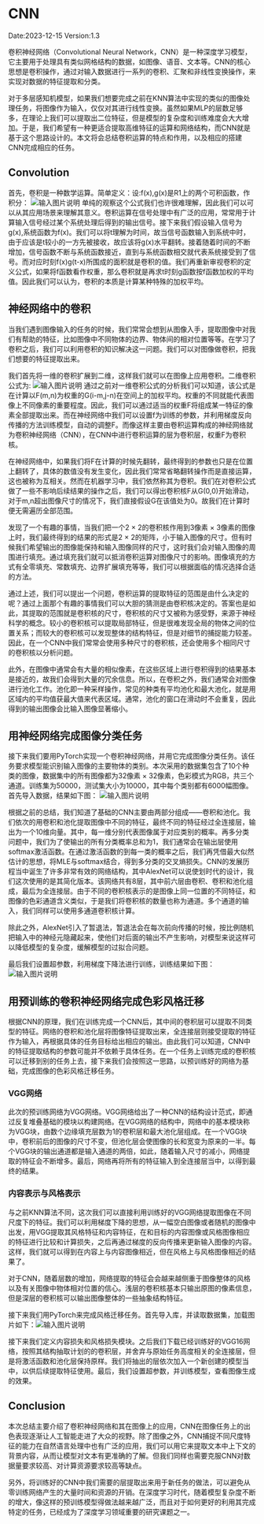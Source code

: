 ﻿# CNN
Date:2023-12-15
Version:1.3

卷积神经网络（Convolutional Neural Network，CNN）是一种深度学习模型，它主要用于处理具有类似网格结构的数据，如图像、语音、文本等。CNN的核心思想是卷积操作，通过对输入数据进行一系列的卷积、汇聚和非线性变换操作，来实现对数据的特征提取和分类。

对于多层感知机模型，如果我们想要完成之前在KNN算法中实现的类似的图像处理任务，将图像作为输入，仅仅对其进行线性变换。虽然如果MLP的层数足够多，在理论上我们可以提取出二位特征，但是模型的复杂度和训练难度会大大增加。于是，我们希望有一种更适合提取高维特征的运算和网络结构，而CNN就是基于这个思路设计的。本文将会总结卷积运算的特点和作用，以及相应的搭建CNN完成相应的任务。

##  Convolution
首先，卷积是一种数学运算。简单定义：设:f(x),g(x)是R1上的两个可积函数，作积分：
![输入图片说明](/imgs/2023-11-28/joau4Y1Xh9YUldbu.png)
单纯的观察这个公式我们也许很难理解，因此我们可以可以从其应用场景来理解其意义。卷积运算在信号处理中有广泛的应用，常常用于计算输入信号经过某个系统处理后得到的输出信号。接下来我们假设输入信号为g(x),系统函数为f(x)。我们可以将t理解为时间，故当信号函数输入到系统中时，由于应该是t较小的一方先被接收，故应该将g(x)水平翻转。接着随着时间的不断增加，信号函数不断与系统函数接近，直到与系统函数相交就代表系统接受到了信号。而对应时刻f(x)g(t-x)所围成的面积就是卷积的值。我们再重新审视卷积的定义公式，如果将f函数看作权重，那么卷积就是再求t时刻g函数按f函数加权的平均值。因此我们可以认为，卷积的本质是计算某种特殊的加权平均。

##  神经网络中的卷积
当我们遇到图像输入的任务的时候，我们常常会想到从图像入手，提取图像中对我们有帮助的特征，比如图像中不同物体的边界、物体间的相对位置等等。在学习了卷积之后，我们可以利用卷积的知识解决这一问题。我们可以对图像做卷积，把我们想要的特征提取出来。

我们首先将一维的卷积扩展到二维，这样我们就可以在图像上应用卷积。二维卷积公式为:
![输入图片说明](/imgs/2023-11-30/Ry8wAZHPgReYJT58.png)
通过之前对一维卷积公式的分析我们可以知道，该公式是在计算以F(m,n)为权重的G(i-m,j-n)在空间上的加权平均。权重的不同就能代表图像上不同像素的重要程度。因此，我们可以通过适当的权重F将组成某一特征的像素全部提取出来。而在神经网络中我们可以设置f为训练的参数，并利用梯度反向传播的方法训练模型，自动的调整F。而像这样主要由卷积运算构成的神经网络就为卷积神经网络（CNN），在CNN中进行卷积运算的层为卷积层，权重F为卷积核。

在神经网络中，如果我们将F在计算的时候先翻转，最终得到的参数也只是在位置上翻转了，具体的数值没有发生变化，因此我们常常省略翻转操作而是直接运算，这也被称为互相关。然而在机器学习中，我们依然称其为卷积。我们在对卷积公式做了一些不影响后续结果的操作之后，我们可以得出卷积核F从G(0,0)开始滑动，对于m,n超出图像尺寸的情况下，我们直接假设G在该值处为0。故我们在计算时便无需遍历全部范围。

发现了一个有趣的事情，当我们把一个2 × 2的卷积核作用到3像素 × 3像素的图像上时，我们最终得到的结果的形式是2 × 2的矩阵，小于输入图像的尺寸。但有时候我们希望输出的图像能保持和输入图像同样的尺寸，这时我们会对输入图像的周围进行填充。通过填充我们就可以抵消卷积运算对图像尺寸的影响。图像填充的方式有全零填充、常数填充、边界扩展填充等等，我们可以根据面临的情况选择合适的方法。

通过上述，我们可以提出一个问题，卷积运算的提取特征的范围是由什么决定的呢？通过上面那个有趣的事情我们可以大胆的猜测是由卷积核决定的。答案也是如此，其提取的范围就是卷积核的尺寸，卷积核的尺寸又被称为感受野，来源于神经科学的概念。较小的卷积核可以提取局部特征，但是很难发现全局的物体之间的位置关系；而较大的卷积核可以发现整体的结构特征，但是对细节的捕捉能力较差。因此，在一个CNN中我们常常会使用多种尺寸的卷积核，还会使用多个相同尺寸的卷积核以分析问题。

此外，在图像中通常会有大量的相似像素，在这些区域上进行卷积得到的结果基本是接近的，故我们会得到大量的冗余信息。所以，在卷积之外，我们通常会对图像进行池化工作。池化即一种采样操作，常见的种类有平均池化和最大池化，就是用区域内的平均值获最大值来代表区域。通常，池化的窗口在滑动时不会重复，因此得到的输出图像会比输入图像显著缩小。


##  用神经网络完成图像分类任务
接下来我们要用PyTorch实现一个卷积神经网络，并用它完成图像分类任务。该任务要求模型能识别输入图像的主要物体的类别。本次采用的数据集包含了10个种类的图像，数据集中的所有图像都为32像素 × 32像素，色彩模式为RGB，共三个通道。训练集为50000，测试集大小为10000，其中每个类别都有6000幅图像。首先导入数据，结果如下图：
![输入图片说明](/imgs/2023-12-06/OgMPluuNL7WRFWR6.png)

根据之前的总结，我们知道了基础的CNN主要由两部分组成——卷积和池化。我们依次的用卷积和池化提取图像中不同的特征，最终不同的特征经过全连接层，输出为一个10维向量。其中，每一维分别代表图像属于对应类别的概率。再多分类问题中，我们为了使输出的所有分类概率总和为1，我们通常会在输出层使用softmax激活函数。在通过激活函数的到每一类的概率之后，我们再凭借最大似然估计的思想，将MLE与softmax结合，得到多分类的交叉熵损失。CNN的发展历程当中诞生了许多非常有效的网络结构，其中AlexNet可以说使划时代的设计，我们这次使用的是其简化版本。该网络共有8层，其中前六层由卷积、卷积和池化组成，最后为全连接层。由于不同的卷积核表示的是图像上同一位置的不同特征，和图像的色彩通道含义类似，于是我们将卷积核的数量也称为通道。多个通道的输入，我们同样可以使用多通道卷积核计算。

除此之外，AlexNet引入了暂退法，暂退法会在每次前向传播的时候，按比例随机把输入中的神经元隐藏起来，使他们对后面的输出不产生影响，对模型来说这样可以降低模型的复杂度，缓解模型的过拟合问题。

最后我们设置超参数，利用梯度下降法进行训练，训练结果如下图：
![输入图片说明](/imgs/2023-12-06/7t5NuFI6keCaV602.png)

##  用预训练的卷积神经网络完成色彩风格迁移
根据CNN的原理，我们在训练完成一个CNN后，其中间的卷积层可以提取不同类型的特征。网络的卷积和池化层将图像特征提取出来，全连接层则接受提取的特征作为输入，再根据具体的任务目标给出相应的输出。由此我们可以知道，CNN中的特征提取结构的参数可能并不依赖于具体任务。在一个任务上训练完成的卷积核可以迁移到别的任务上去，接下来我们会按照这一思路，以预训练好的网络为基础，完成图像的色彩风格迁移任务。

###  VGG网络
此次的预训练网络为VGG网络。VGG网络给出了一种CNN的结构设计范式，即通过反复堆叠基础的模块以构建网络。在VGG网络的结构中，网络中的基本模块称为VGG块，由数个边缘填充层数为1的卷积层和最大池化层组成。在一个VGG块中，卷积前后的图像的尺寸不变，但池化层会使图像的长和宽变为原来的一半。每个VGG块的输出通道都是输入通道的两倍，如此，随着输入尺寸的减小，网络提取的特征会不断增多。最后，网络再将所有的特征输入到全连接层当中，以得到最终的结果。

###  内容表示与风格表示
与之前KNN算法不同，这次我们可以直接利用训练好的VGG网络提取图像在不同尺度下的特征。我们可以利用梯度下降的思想，从一幅空白图像或者随机的图像中出发，用VGG提取其风格特征和内容特征，在和目标的内容图像或风格图像相应的特征进行比较和计算损失，之后再通过梯度的反向传播来更新输入图像的内容。这样，我们就可以得到在内容上与内容图像相近，但在风格上与风格图像相近的结果了。

对于CNN，随着层数的增加，网络提取的特征会会越来越侧重于图像整体的风格以及有关图像中物体相对位置的信心。浅层的卷积核基本只输出原图的像素信息，但是深层的卷积核可以输出图像整体的一些抽象结构特征。

接下来我们用PyTorch来完成风格迁移任务。首先导入库，并读取数据集，加载图片如下：![输入图片说明](/imgs/2023-12-06/LIvSVaAWHiiKu6b8.png)

接下来我们定义内容损失和风格损失模块。之后我们下载已经训练好的VGG16网络，按照其结构抽取计划的的卷积层，并舍弃与原始任务高度相关的全连接层，但是将激活函数和池化层保持原样。我们将抽出的层依次加入一个新创建的模型当中，以供后续提取特征使用。最后，我们设置超参数，并训练模型，查看图像生成的效果。

##  Conclusion
本次总结主要介绍了卷积神经网络和其在图像上的应用，CNN在图像任务上的出色表现逐渐让人工智能走进了大众的视野。除了图像之外，CNN捕捉不同尺度特征的能力在自然语言处理中也有广泛的应用，我们可以用它来提取文本中上下文的背景内容，从而让模型对文本有更准确的了解。但我们同样也需要克服CNN对数据量要求较高、对计算资源要求较高等缺点。

另外，将训练好的CNN中我们需要的层提取出来用于新任务的做法，可以避免从零训练网络产生的大量时间和资源的开销。在深度学习时代，随着模型复杂度不断的增大，像这样的预训练模型得做法越来越广泛，而且对于如何更好的利用其完成特定的任务，已经成为了深度学习领域重要的研究课题之一。









